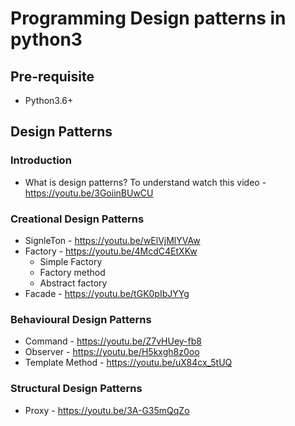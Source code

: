 # Programming Design patterns in python3

## Pre-requisite
- Python3.6+

## Design Patterns

### Introduction
- What is design patterns? To understand watch this video - https://youtu.be/3GoiinBUwCU

### Creational Design Patterns
- SignleTon - https://youtu.be/wElVjMlYVAw
- Factory - https://youtu.be/4McdC4EtXKw
  - Simple Factory
  - Factory method
  - Abstract factory
- Facade - https://youtu.be/tGK0pIbJYYg

### Behavioural Design Patterns
- Command - https://youtu.be/Z7vHUey-fb8
- Observer - https://youtu.be/H5kxgh8z0oo
- Template Method - https://youtu.be/uX84cx_5tUQ

### Structural Design Patterns
- Proxy - https://youtu.be/3A-G35mQqZo
